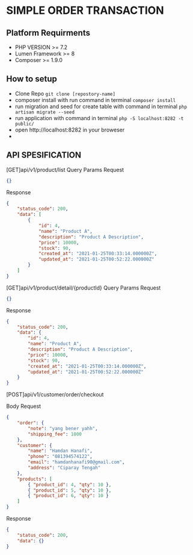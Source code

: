 
# SIMPLE ORDER TRANSACTION

## Platform Requirments
- PHP VERSION >= 7.2
- Lumen Framework >= 8
- Composer >= 1.9.0

## How to setup
- Clone Repo `git clone [repostory-name]`
- composer install with run command in terminal `composer install`
- run migration and seed for create table with command in terminal `php artisan migrate --seed`
- run application with command in terminal `php -S localhost:8282 -t public/`
- open http://localhost:8282 in your broweser
- 
## API SPESIFICATION
[GET]api/v1/product/list
Query Params Request
```json
{}
```

Response
```json
{
    "status_code": 200,
    "data": [
        {
            "id": 4,
            "name": "Product A",
            "description": "Product A Description",
            "price": 10000,
            "stock": 90,
            "created_at": "2021-01-25T00:33:14.000000Z",
            "updated_at": "2021-01-25T00:52:22.000000Z"
        }
    ]
}
```

[GET]api/v1/product/detail/{productId}
Query Params Request
```json
{}
```

Response
```json
{
    "status_code": 200,
    "data": {
        "id": 4,
        "name": "Product A",
        "description": "Product A Description",
        "price": 10000,
        "stock": 90,
        "created_at": "2021-01-25T00:33:14.000000Z",
        "updated_at": "2021-01-25T00:52:22.000000Z"
    }
}
```

[POST]api/v1/customer/order/checkout

Body Request
```json
{
    "order": {
        "note": "yang bener yahh",
        "shipping_fee": 1000
    },
    "customer": {
        "name": "Hamdan Hanafi",
        "phone": "081394574122",
        "email": "hamdanhanafi90@gmail.com",
        "address": "Ciparay Tengah"
    },
    "products": [
        { "product_id": 4, "qty": 10 },
        { "product_id": 5, "qty": 10 },
        { "product_id": 6, "qty": 10 }
    ]
}
```

Response
```json
{
    "status_code": 200,
    "data": {}
}
```